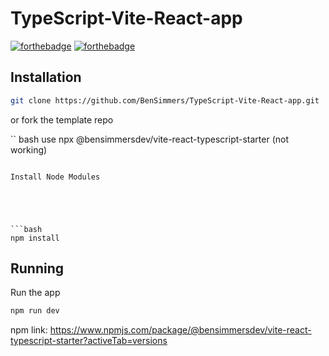 # TypeScript-Vite-React-app

[![forthebadge](https://forthebadge.com/images/badges/made-with-typescript.svg)](https://forthebadge.com)
[![forthebadge](https://forthebadge.com/images/badges/it-works-why.svg)](https://forthebadge.com)

## Installation

```bash
git clone https://github.com/BenSimmers/TypeScript-Vite-React-app.git
```
or fork the template repo

`` bash
use npx @bensimmersdev/vite-react-typescript-starter <appName> (not working)
```

Install Node Modules





```bash
npm install
```

## Running
Run the app

```bash
npm run dev
```

npm link: https://www.npmjs.com/package/@bensimmersdev/vite-react-typescript-starter?activeTab=versions


